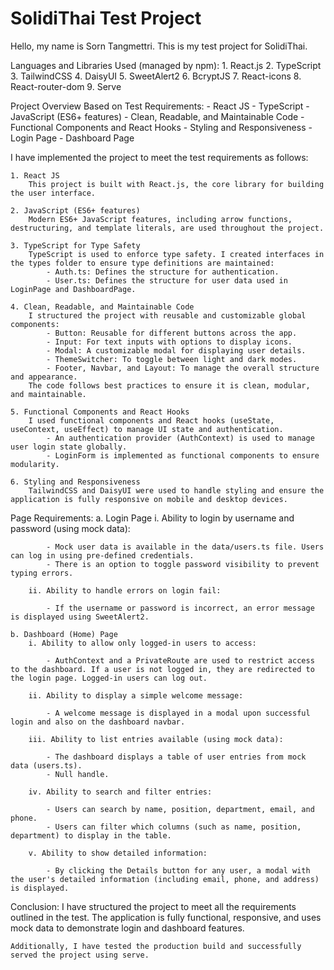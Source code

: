 # SolidiThai Test Project
Hello, my name is Sorn Tangmettri. This is my test project for SolidiThai.

Languages and Libraries Used (managed by npm):
    1. React.js
    2. TypeScript
    3. TailwindCSS
    4. DaisyUI
    5. SweetAlert2
    6. BcryptJS
    7. React-icons
    8. React-router-dom
    9. Serve

Project Overview Based on Test Requirements:
    - React JS
    - TypeScript
    - JavaScript (ES6+ features)
    - Clean, Readable, and Maintainable Code
    - Functional Components and React Hooks
    - Styling and Responsiveness
    - Login Page
    - Dashboard Page

I have implemented the project to meet the test requirements as follows:

    1. React JS
        This project is built with React.js, the core library for building the user interface.

    2. JavaScript (ES6+ features)
        Modern ES6+ JavaScript features, including arrow functions, destructuring, and template literals, are used throughout the project.

    3. TypeScript for Type Safety
        TypeScript is used to enforce type safety. I created interfaces in the types folder to ensure type definitions are maintained:
            - Auth.ts: Defines the structure for authentication.
            - User.ts: Defines the structure for user data used in LoginPage and DashboardPage.

    4. Clean, Readable, and Maintainable Code
        I structured the project with reusable and customizable global components:
            - Button: Reusable for different buttons across the app.
            - Input: For text inputs with options to display icons.
            - Modal: A customizable modal for displaying user details.
            - ThemeSwitcher: To toggle between light and dark modes.
            - Footer, Navbar, and Layout: To manage the overall structure and appearance.
        The code follows best practices to ensure it is clean, modular, and maintainable.

    5. Functional Components and React Hooks
        I used functional components and React hooks (useState, useContext, useEffect) to manage UI state and authentication.
            - An authentication provider (AuthContext) is used to manage user login state globally.
            - LoginForm is implemented as functional components to ensure modularity.

    6. Styling and Responsiveness
        TailwindCSS and DaisyUI were used to handle styling and ensure the application is fully responsive on mobile and desktop devices.

Page Requirements:
    a. Login Page
        i. Ability to login by username and password (using mock data):

            - Mock user data is available in the data/users.ts file. Users can log in using pre-defined credentials.
            - There is an option to toggle password visibility to prevent typing errors.

        ii. Ability to handle errors on login fail:

            - If the username or password is incorrect, an error message is displayed using SweetAlert2.

    b. Dashboard (Home) Page
        i. Ability to allow only logged-in users to access:

            - AuthContext and a PrivateRoute are used to restrict access to the dashboard. If a user is not logged in, they are redirected to the login page. Logged-in users can log out.

        ii. Ability to display a simple welcome message:
        
            - A welcome message is displayed in a modal upon successful login and also on the dashboard navbar.
        
        iii. Ability to list entries available (using mock data):

            - The dashboard displays a table of user entries from mock data (users.ts).
            - Null handle.

        iv. Ability to search and filter entries:

            - Users can search by name, position, department, email, and phone.
            - Users can filter which columns (such as name, position, department) to display in the table.

        v. Ability to show detailed information:

            - By clicking the Details button for any user, a modal with the user's detailed information (including email, phone, and address) is displayed.

Conclusion:
    I have structured the project to meet all the requirements outlined in the test. The application is fully functional, responsive, and uses mock data to demonstrate login and dashboard features.

    Additionally, I have tested the production build and successfully served the project using serve.
